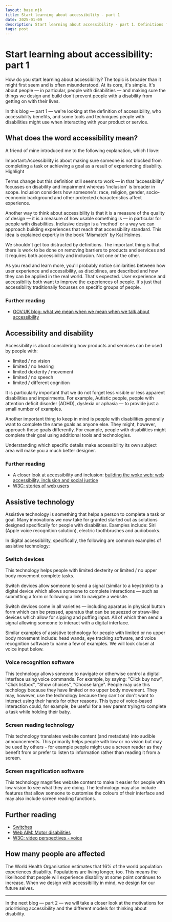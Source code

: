 ```yaml
---
layout: base.njk
title: Start learning about accessibility - part 1
date: 2025-01-09
description: Start learning about accessibility - part 1. Definitions for accessibility, who it benefits and how people with disabilities may interact with your product or service. 
tags: post
---
```


# Start learning about accessibility: part 1  

How do you start learning about accessibility? The topic is broader than it might first seem and is often misunderstood. At its core, it's simple. It's about people &mdash; in particular, people with disabilities &mdash; and making sure the things we design and build don't prevent people with a disability from getting on with their lives. 

In this blog &mdash; part 1 &mdash; we're looking at the definition of accessibility, who accessibility benefits, and some tools and techniques people with disabilities might use when interacting with your product or service.

## What does the word accessibility mean?

A friend of mine introduced me to the following explanation, which I love:

<p class="highlight">
<span class="visually-hidden">Important:</span>Accessibility is about making sure someone is not blocked from completing a task or achieving a goal as a result of experiencing disability.
<span class="tag" aria-hidden="true">Highlight</span>
</p>



Terms change but this definition still seems to work &mdash; in that 'accessibility' focusses on disability and impairment whereas 'inclusion' is broader in scope. Inclusion considers how someone's: race, religion, gender, socio-economic background and other protected characteristics affect experience. 

Another way to think about accessibility is that it is a measure of the quality of design &mdash; it is a measure of how usable something is &mdash; in particular for people with disabilities. Inclusive design is a 'method' or a way we can approach building experiences that reach that accessibility standard. This idea is explained expertly in the book 'Mismatch' by Kat Holmes. 

We shouldn't get too distracted by definitions. The important thing is that there is work to be done on removing barriers to products and services and it requires both accessibility and inclusion. Not one or the other. 

As you read and learn more, you'll probably notice similarities between how user experience and accessibility, as disciplines, are described and how they can be applied in the real world. That's expected. User experience and accessibility both want to improve the experiences of people. It's just that accessibility traditionally focusses on specific groups of people. 

### Further reading
- [GOV.UK blog: what we mean when we mean when we talk about accessibility](https://accessibility.blog.gov.uk/2016/05/16/what-we-mean-when-we-talk-about-accessibility-2/) 


## Accessibility and disability 

Accessibility is about considering how products and services can be used by people with:

- limited / no vision
- limited / no hearing
- limited dexterity / movement 
- limited / no speech
- limited / different cognition

It is particularly important that we do not forget less visible or less apparent disabilities and impairments. For example, Autistic people, people with attention deficit disorder (ADHD), dyslexia or aphasia &mdash; to provide just a small number of examples. 

Another important thing to keep in mind is people with disabilities generally want to complete the same goals as anyone else. They might, however, approach these goals differently. For example, people with disabilities might complete their goal using additional tools and technologies. 

Understanding which specific details make accessibility its own subject area will make you a much better designer.

### Further reading
- A closer look at accessibility and inclusion: [building the woke web: web accessibility, inclusion and social justice](https://alistapart.com/article/building-the-woke-web/) 
- [W3C: stories of web users](https://www.w3.org/WAI/people-use-web/user-stories/)

## Assistive technology 

Assistive technology is something that helps a person to complete a task or goal. Many innovations we now take for granted started out as solutions designed specifically for people with disabilities. Examples include: Siri (Apple voice recognition solution), electric toothbrushes and audiobooks. 

In digital accessibility, specifically, the following are common examples of assistive technology:

### Switch devices
This technology helps people with limited dexterity or limited / no upper body movement complete tasks.

Switch devices allow someone to send a signal (similar to a keystroke) to a digital device which allows someone to complete interactions &mdash; such as submitting a form or following a link to navigate a website. 

Switch devices come in all varieties &mdash; including aparatus in physical button form which can be pressed, aparatus that can be squeezed or straw-like devices which allow for sipping and puffing input. All of which then send a signal allowing someone to interact with a digital interface. 

Similar examples of assistive technology for people with limited or no upper body movement include: head wands, eye tracking software, and voice recognition software to name a few of examples. We will look closer at voice input below. 

### Voice recognition software
This technology allows soneone to navigate or otherwise control a digital interface using voice commands. For example, by saying: "Click buy now", "Click listbox", "Show choices", "Choose large". People may use this techology because they have limited or no upper body movement. They may, however, use the technology because they can't or don't want to interact using their hands for other reasons. This type of voice-based interaction could, for example, be useful for a new parent trying to complete a task while holding their baby.

### Screen reading technology
This technology translates website content (and metadata) into audible announcements. This primarily helps people with low or no vision but may be used by others - for example people might use a screen reader as they benefit from or prefer to listen to information rather than reading it from a screen. 

### Screen magnification software
This technology magnifies website content to make it easier for people with low vision to see what they are doing. The technology may also include features that allow someone to customise the colours of their interface and may also include screen reading functions. 

## Further reading
- [Switches](https://axesslab.com/switches/)
- [Web AIM: Motor disabilities](https://webaim.org/articles/motor/assistive)
- [W3C: video perspectives - voice](https://www.w3.org/WAI/perspective-videos/voice/)

## How many people are affected
The World Health Organisation estimates that 16% of the world population experiences disability. Populations are living longer, too. This means the likelihood that people will experience disability at some point continues to increase. When we design with accessibility in mind, we design for our future selves. 

<hr>

In the next blog &mdash; part 2 &mdash; we will take a closer look at the motivations for prioritising accessibility and the different models for thinking about disability.
</p>